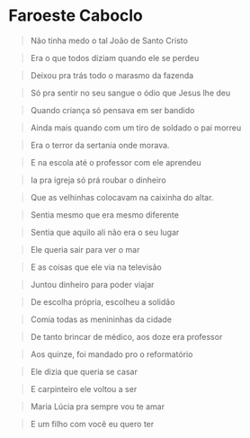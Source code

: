 # Faroeste Caboclo

> Não tinha medo o tal João de Santo Cristo

> Era o que todos diziam quando ele se perdeu

> Deixou pra trás todo o marasmo da fazenda

> Só pra sentir no seu sangue o ódio que Jesus lhe deu


> Quando criança só pensava em ser bandido

> Ainda mais quando com um tiro de soldado o pai morreu

> Era o terror da sertania onde morava.

> E na escola até o professor com ele aprendeu


> Ia pra igreja só prá roubar o dinheiro

> Que as velhinhas colocavam na caixinha do altar.

> Sentia mesmo que era mesmo diferente

> Sentia que aquilo ali não era o seu lugar


> Ele queria sair para ver o mar

> E as coisas que ele via na televisão

> Juntou dinheiro para poder viajar

> De escolha própria, escolheu a solidão


> Comia todas as menininhas da cidade

> De tanto brincar de médico, aos doze era professor

> Aos quinze, foi mandado pro o reformatório


> Ele dizia que queria se casar

> E carpinteiro ele voltou a ser

> Maria Lúcia pra sempre vou te amar

> E um filho com você eu quero ter



